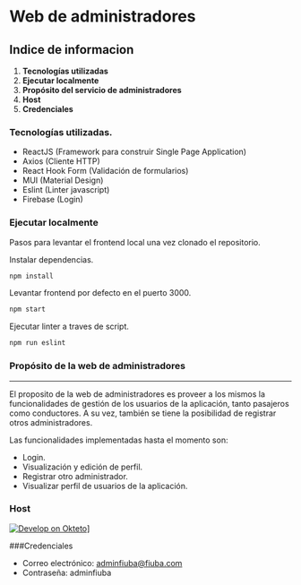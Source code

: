 <h1>Web de administradores</h1>

## Indice de informacion
1. **Tecnologías utilizadas**
2. **Ejecutar localmente**
3. **Propósito del servicio de administradores**
4. **Host**
5. **Credenciales**

### Tecnologías utilizadas.

- ReactJS (Framework para construir Single Page Application)
- Axios (Cliente HTTP)
- React Hook Form (Validación de formularios)
- MUI (Material Design)
- Eslint (Linter javascript)
- Firebase (Login)

### Ejecutar localmente

Pasos para levantar el frontend local una vez clonado el repositorio.

Instalar dependencias.
```bash
npm install
```
Levantar frontend por defecto en el puerto 3000.
```bash
npm start
```

Ejecutar linter a traves de script.

```bash
npm run eslint
```

### Propósito de la web de administradores
---
El proposito de la web de administradores es proveer a los mismos la funcionalidades de gestión de los usuarios de la aplicación, tanto pasajeros como conductores. A su vez, también se tiene la posibilidad de registrar otros administradores.

Las funcionalidades implementadas hasta el momento son:

- Login.
- Visualización y edición de perfil.
- Registrar otro administrador.
- Visualizar perfil de usuarios de la aplicación.

### Host
[![Develop on Okteto](https://okteto.com/develop-okteto.svg)](https://admin-web-franco-gmz.cloud.okteto.net/)]

###Credenciales
- Correo electrónico: adminfiuba@fiuba.com
- Contraseña: adminfiuba
